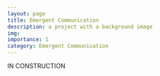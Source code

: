 ```yaml
---
layout: page
title: Emergent Communication
description: a project with a background image
img: 
importance: 1
category: Emergent Communication
---
```


IN CONSTRUCTION

